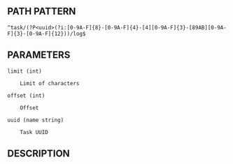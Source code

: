 ## PATH PATTERN

    ^task/(?P<uuid>(?i:[0-9A-F]{8}-[0-9A-F]{4}-[4][0-9A-F]{3}-[89AB][0-9A-F]{3}-[0-9A-F]{12}))/log$

<no synopsis>

## PARAMETERS

    limit (int)

        Limit of characters

    offset (int)

        Offset

    uuid (name string)

        Task UUID

## DESCRIPTION

<no description>
